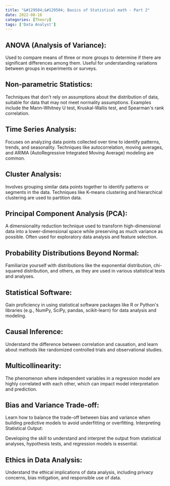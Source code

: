 ```yaml
---
title: "&#129504;&#129504; Basics of Statistical math - Part 2"
date: 2022-08-16
categories: [Theory]
tags: ['Data Analyst']
---
```


## ANOVA (Analysis of Variance):

Used to compare means of three or more groups to determine if there are significant differences among them.
Useful for understanding variations between groups in experiments or surveys.
## Non-parametric Statistics:

Techniques that don't rely on assumptions about the distribution of data, suitable for data that may not meet normality assumptions.
Examples include the Mann-Whitney U test, Kruskal-Wallis test, and Spearman's rank correlation.
## Time Series Analysis:

Focuses on analyzing data points collected over time to identify patterns, trends, and seasonality.
Techniques like autocorrelation, moving averages, and ARIMA (AutoRegressive Integrated Moving Average) modeling are common.
## Cluster Analysis:

Involves grouping similar data points together to identify patterns or segments in the data.
Techniques like K-means clustering and hierarchical clustering are used to partition data.
## Principal Component Analysis (PCA):

A dimensionality reduction technique used to transform high-dimensional data into a lower-dimensional space while preserving as much variance as possible.
Often used for exploratory data analysis and feature selection.
## Probability Distributions Beyond Normal:

Familiarize yourself with distributions like the exponential distribution, chi-squared distribution, and others, as they are used in various statistical tests and analyses.
## Statistical Software:

Gain proficiency in using statistical software packages like R or Python's libraries (e.g., NumPy, SciPy, pandas, scikit-learn) for data analysis and modeling.
## Causal Inference:

Understand the difference between correlation and causation, and learn about methods like randomized controlled trials and observational studies.
## Multicollinearity:

The phenomenon where independent variables in a regression model are highly correlated with each other, which can impact model interpretation and prediction.
## Bias and Variance Trade-off:

Learn how to balance the trade-off between bias and variance when building predictive models to avoid underfitting or overfitting.
Interpreting Statistical Output:

Developing the skill to understand and interpret the output from statistical analyses, hypothesis tests, and regression models is essential.
## Ethics in Data Analysis:

Understand the ethical implications of data analysis, including privacy concerns, bias mitigation, and responsible use of data.